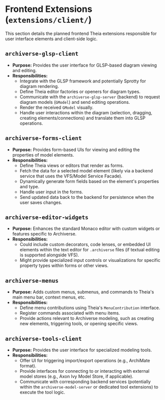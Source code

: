 # Frontend Extensions (`extensions/client/`)

This section details the planned frontend Theia extensions responsible for user interface elements and client-side logic.

## `archiverse-glsp-client`

*   **Purpose:** Provides the user interface for GLSP-based diagram viewing and editing.
*   **Responsibilities:**
    *   Integrate with the GLSP framework and potentially Sprotty for diagram rendering.
    *   Define Theia editor factories or openers for diagram types.
    *   Communicate with the `archiverse-glsp-server` (backend) to request diagram models (`GModel`) and send editing operations.
    *   Render the received `GModel` visually.
    *   Handle user interactions within the diagram (selection, dragging, creating elements/connections) and translate them into GLSP operations.

## `archiverse-forms-client`

*   **Purpose:** Provides form-based UIs for viewing and editing the properties of model elements.
*   **Responsibilities:**
    *   Define Theia views or editors that render as forms.
    *   Fetch the data for a selected model element (likely via a backend service that uses the VFS/Model Service Facade).
    *   Dynamically generate form fields based on the element's properties and type.
    *   Handle user input in the forms.
    *   Send updated data back to the backend for persistence when the user saves changes.

## `archiverse-editor-widgets`

*   **Purpose:** Enhances the standard Monaco editor with custom widgets or features specific to Archiverse.
*   **Responsibilities:**
    *   Could include custom decorators, code lenses, or embedded UI elements within the text editor for `.archiverse` files (if textual editing is supported alongside VFS).
    *   Might provide specialized input controls or visualizations for specific property types within forms or other views.

## `archiverse-menus`

*   **Purpose:** Adds custom menus, submenus, and commands to Theia's main menu bar, context menus, etc.
*   **Responsibilities:**
    *   Define menu contributions using Theia's `MenuContribution` interface.
    *   Register commands associated with menu items.
    *   Provide actions relevant to Archiverse modeling, such as creating new elements, triggering tools, or opening specific views.

## `archiverse-tools-client`

*   **Purpose:** Provides the user interface for specialized modeling tools.
*   **Responsibilities:**
    *   Offer UI for triggering import/export operations (e.g., ArchiMate format).
    *   Provide interfaces for connecting to or interacting with external model stores (e.g., Axon Ivy Model Store, if applicable).
    *   Communicate with corresponding backend services (potentially within the `archiverse-model-server` or dedicated tool extensions) to execute the tool logic.
